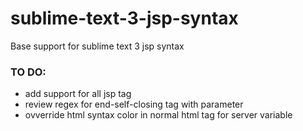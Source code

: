# sublime-text-3-jsp-syntax
Base support for sublime text 3 jsp syntax


### TO DO:
* add support for all jsp tag
* review regex for end-self-closing tag with parameter
* ovverride html syntax color in normal html tag for server variable
